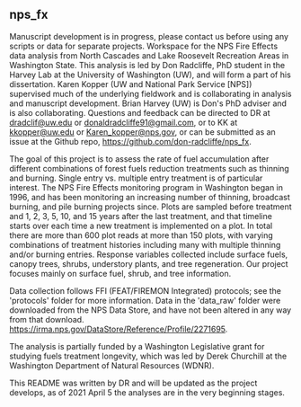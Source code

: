 ## nps_fx

Manuscript development is in progress, please contact us before using any scripts or data for separate projects.  Workspace for the NPS Fire Effects data analysis from North Cascades and Lake Roosevelt Recreation Areas in Washington State.  This analysis is led by Don Radcliffe, PhD student in the Harvey Lab at the University of Washington (UW), and will form a part of his dissertation.  Karen Kopper (UW and National Park Service [NPS]) supervised much of the underlying fieldwork and is collaborating in analysis and manuscript development.  Brian Harvey (UW) is Don's PhD adviser and is also collaborating.  Questions and feedback can be directed to DR at dradclif@uw.edu or donaldradcliffe91@gmail.com, or to KK at kkopper@uw.edu or Karen_kopper@nps.gov, or can be submitted as an issue at the Github repo, https://github.com/don-radcliffe/nps_fx.

The goal of this project is to assess the rate of fuel accumulation after different combinations of forest fuels reduction treatments such as thinning and burning.  Single entry vs. multiple entry treatment is of particular interest.  The NPS Fire Effects monitoring program in Washington began in 1996, and has been monitoring an increasing number of thinning, broadcast burning, and pile burning projects since. Plots are sampled before treatment and 1, 2, 3, 5, 10, and 15 years after the last treatment, and that timeline starts over each time a new treatment is implemented on a plot.  In total there are more than 600 plot reads at more than 150 plots, with varying combinations of treatment histories including many with multiple thinning and/or burning entries. Response variables collected include surface fuels, canopy trees, shrubs, understory plants, and tree regeneration.  Our project focuses mainly on surface fuel, shrub, and tree information.  

Data collection follows FFI (FEAT/FIREMON Integrated) protocols; see the 'protocols' folder for more information.  Data in the 'data_raw' folder were downloaded from the NPS Data Store, and have not been altered in any way from that download. https://irma.nps.gov/DataStore/Reference/Profile/2271695. 

The analysis is partially funded by a Washington Legislative grant for studying fuels treatment longevity, which was led by Derek Churchill at the Washington Department of Natural Resources (WDNR).  

This README was written by DR and will be updated as the project develops, as of 2021 April 5 the analyses are in the very beginning stages.

